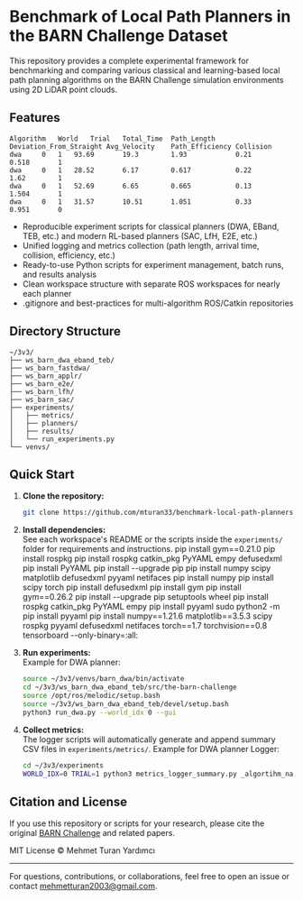 
# Benchmark of Local Path Planners in the BARN Challenge Dataset

This repository provides a complete experimental framework for benchmarking and comparing various classical and learning-based local path planning algorithms on the BARN Challenge simulation environments using 2D LiDAR point clouds.

## Features

	Algorithm	World	Trial	Total_Time	Path_Length	Deviation_From_Straight	Avg_Velocity	Path_Efficiency	Collision
	dwa		0	1	93.69		19.3		1.93			0.21		0.518		1
	dwa		0	1	28.52		6.17		0.617			0.22		1.62		1
	dwa		0	1	52.69		6.65		0.665			0.13		1.504		1
	dwa		0	1	31.57		10.51		1.051			0.33		0.951		0

- Reproducible experiment scripts for classical planners (DWA, EBand, TEB, etc.) and modern RL-based planners (SAC, LfH, E2E, etc.)
- Unified logging and metrics collection (path length, arrival time, collision, efficiency, etc.)
- Ready-to-use Python scripts for experiment management, batch runs, and results analysis
- Clean workspace structure with separate ROS workspaces for nearly each planner
- .gitignore and best-practices for multi-algorithm ROS/Catkin repositories

## Directory Structure

```
~/3v3/
├── ws_barn_dwa_eband_teb/
├── ws_barn_fastdwa/
├── ws_barn_applr/
├── ws_barn_e2e/
├── ws_barn_lfh/
├── ws_barn_sac/
├── experiments/
│   ├── metrics/
│   ├── planners/
│   ├── results/
│   └── run_experiments.py
└── venvs/
```

## Quick Start

1. **Clone the repository:**
    ```bash
    git clone https://github.com/mturan33/benchmark-local-path-planners-barn-challenge.git 3v3
    ```

2. **Install dependencies:**  
   See each workspace's README or the scripts inside the `experiments/` folder for requirements and instructions.
    pip install gym==0.21.0
    pip install rospkg
    pip install rospkg catkin_pkg PyYAML empy defusedxml
    pip install PyYAML
    pip install --upgrade pip
    pip install numpy scipy matplotlib defusedxml pyyaml netifaces
    pip install numpy
    pip install scipy torch
    pip install defusedxml
    pip install gym
    pip install gym==0.26.2
    pip install --upgrade pip setuptools wheel
    pip install rospkg catkin_pkg PyYAML empy
    pip install pyyaml
    sudo python2 -m pip install pyyaml
    pip install numpy==1.21.6 matplotlib==3.5.3 scipy rospkg pyyaml defusedxml netifaces torch==1.7 torchvision==0.8 tensorboard --only-binary=:all:

4. **Run experiments:**  
   Example for DWA planner:
    ```bash
    source ~/3v3/venvs/barn_dwa/bin/activate
    cd ~/3v3/ws_barn_dwa_eband_teb/src/the-barn-challenge
    source /opt/ros/melodic/setup.bash
    source ~/3v3/ws_barn_dwa_eband_teb/devel/setup.bash
    python3 run_dwa.py --world_idx 0 --gui
    ```

5. **Collect metrics:**  
   The logger scripts will automatically generate and append summary CSV files in `experiments/metrics/`.
   Example for DWA planner Logger:
    ```bash
    cd ~/3v3/experiments
    WORLD_IDX=0 TRIAL=1 python3 metrics_logger_summary.py _algortihm_name:=dwa
    ```

## Citation and License

If you use this repository or scripts for your research, please cite the original [BARN Challenge](https://cs.gmu.edu/~xiao/Research/BARN_Challenge/BARN_Challenge25.html) and related papers.

MIT License © Mehmet Turan Yardımcı

---

For questions, contributions, or collaborations, feel free to open an issue or contact [mehmetturan2003@gmail.com](mailto:mehmetturan2003@gmail.com).
